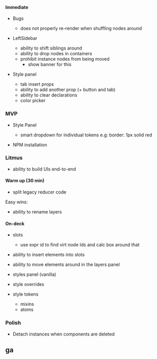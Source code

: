 #### Immediate

- Bugs

  - does not properly re-render when shuffling nodes around

- LeftSidebar

  - ability to shift siblings around
  - ability to drop nodes in containers
  - prohibit instance nodes from being moved
    - show banner for this

- Style panel

  - tab insert props
  - ability to add another prop (+ button and tab)
  - ability to clear declarations
  - color picker

### MVP

- Style Panel

  - smart dropdown for individual tokens e.g: border: 1px solid red

- NPM installation

### Litmus

- ability to build UIs end-to-end

#### Warm up (30 min)

- split legacy reducer code

Easy wins:

- ability to rename layers

#### On-deck

- slots

  - use expr id to find virt node Ids and calc box around that

- ability to insert elements into slots
- ability to move elements around in the layers panel
- styles panel (vanilla)
- style overrides
- style tokens

  - mixins
  - atoms

### Polish

- Detach instances when components are deleted

## ga
